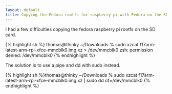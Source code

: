 ```yaml
---
layout: default
title: Copying the Fedora rootfs for raspberry pi with Fedora on the SD Card
---
```


I had a few difficulties copying the fedora raspberry pi rootfs on the SD card.

{% highlight sh %}
thomas@thinky ~/Downloads % sudo xzcat f17arm-latest-arm-rpi-xfce-mmcblk0.img.xz > /dev/mmcblk0
zsh: permission denied: /dev/mmcblk0
{% endhighlight %}

The solution is to use a pipe and dd with sudo instead.

{% highlight sh %}thomas@thinky ~/Downloads % sudo xzcat f17arm-latest-arm-rpi-xfce-mmcblk0.img.xz | sudo dd of=/dev/mmcblk0
{% endhighlight %}
